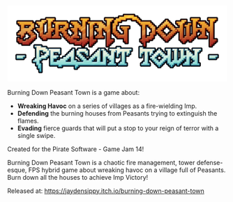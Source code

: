 ![bdpt logo](https://github.com/jaydensipe/Burning-Down-Peasant-Town/blob/main/ui/assets/btpt_logo_final.png)

Burning Down Peasant Town is a game about:

<ul>
  <li><strong>Wreaking Havoc</strong> on a series of villages as a fire-wielding Imp.</li>
  <li><strong>Defending</strong> the burning houses from Peasants trying to extinguish the flames.</li>
  <li><strong>Evading</strong> fierce guards that will put a stop to your reign of terror with a single swipe.</li>
</ul>

Created for the Pirate Software - Game Jam 14!


Burning Down Peasant Town is a chaotic fire management, tower defense-esque, FPS hybrid game about wreaking havoc on a village full of Peasants. Burn down all the houses to achieve Imp Victory!

Released at: https://jaydensippy.itch.io/burning-down-peasant-town
